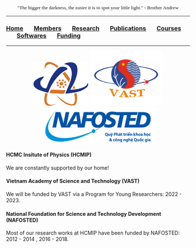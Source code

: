 <p align="center" style="font-family: lucida handwriting; font-size:10pt">
"The bigger the darkness, the easier it is to spot your little light." - Brother Andrew
</p>

<hr style="solid blue">

### [<b>Home</b>](index.md)<img src="test_space.png" width="29" height="1">[<b>Members</b>](members.md)<img src="test_space.png" width="29" height="1">[<b>Research</b>](research.md)<img src="test_space.png" width="29" height="1">[<b>Publications</b>](publications.md)<img src="test_space.png" width="29" height="1">[<b>Courses</b>](courses.md)<img src="test_space.png" width="29" height="1">[<b>Softwares</b>](softwares.md)<img src="test_space.png" width="29" height="1">[<b><ins>Funding</ins></b>](fundings.md)

<hr style="solid blue">

<p align="center">
<img src="hcmip.png" width="150" height="120"> <img src="vast.jpg" width="200" height="150">
<img src="nft.png" width="320" height="100">
</p>

#### <b>HCMC Insitute of Physics (HCMIP) </b>
We are constantly supported by our home!

#### <b> Vietnam Academy of Science and Technology (VAST) </b>
We will be funded by VAST via a Program for Young Researchers: 2022 - 2023.

#### <b> National Foundation for Science and Technology Development (NAFOSTED) </b>
Most of our research works at HCMIP have been funded by NAFOSTED: 2012 - 2014 , 2016 - 2018.
